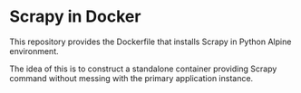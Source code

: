 # Scrapy in Docker

This repository provides the Dockerfile that installs Scrapy in Python Alpine environment.

The idea of this is to construct a standalone container providing Scrapy command without messing with the primary application instance.